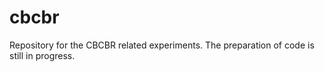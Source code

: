 # cbcbr
Repository for the CBCBR related experiments. The preparation of code is still in progress.
